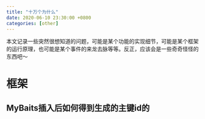 ```yaml
---
title: "十万个为什么"
date: 2020-06-10 23:30:00 +0800
categories: [other]
---
```


本文记录一些突然很想知道的问题，可能是某个功能的实现细节，可能是某个框架的运行原理，也可能是某个事件的来龙去脉等等。反正，应该会是一些奇奇怪怪的东西吧～

# 框架

## MyBaits插入后如何得到生成的主键id的